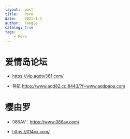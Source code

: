 ```yaml
---
layout:  post
title:   Porn
date:    2021-1-3
author:  Tangle
catalog: true
tags:
    - Porn
---
```


# 爱情岛论坛

- <https://vip.aqdtv361.com/>

- 导航 <https://www.aqd82.cc:8443/?f=www.aqdpapa.com>

# 樱由罗

- 086AV：<https://www.086av.com/>

- <https://014xx.com/>
